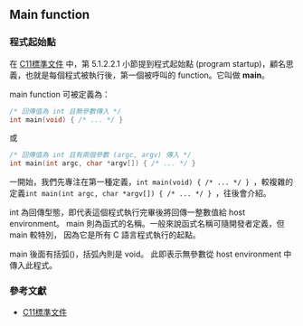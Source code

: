 ## Main function

### 程式起始點

在 [C11標準文件](http://www.open-std.org/jtc1/sc22/wg14/www/docs/n1570.pdf) 中，第 5.1.2.2.1 小節提到程式起始點 (program startup)，顧名思義，也就是每個程式被執行後，第一個被呼叫的 function。它叫做 __main__。

main function 可被定義為：

```c
/* 回傳值為 int 且無參數傳入 */
int main(void) { /* ... */ }
```

或

```c
/* 回傳值為 int 且有兩個參數 (argc, argv) 傳入 */
int main(int argc, char *argv[]) { /* ... */ }
```

一開始，我們先專注在第一種定義，`int main(void) { /* ... */ }
`，較複雜的定義`int main(int argc, char *argv[]) { /* ... */ } `，往後會介紹。

int 為回傳型態，即代表這個程式執行完畢後將回傳一整數值給 host environment。
main 則為函式的名稱。一般來說函式名稱可隨開發者定義，但 main 較特別，
因為它是所有 C 語言程式執行的起點。

main 後面有括弧()，括弧內則是 void。
此即表示無參數從 host environment 中傳入此程式。


### 參考文獻
* [C11標準文件](http://www.open-std.org/jtc1/sc22/wg14/www/docs/n1570.pdf)
